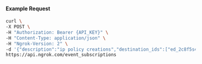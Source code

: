 <!-- Code generated for API Clients. DO NOT EDIT. -->

#### Example Request

```bash
curl \
-X POST \
-H "Authorization: Bearer {API_KEY}" \
-H "Content-Type: application/json" \
-H "Ngrok-Version: 2" \
-d '{"description":"ip policy creations","destination_ids":["ed_2c8f5s4vkoUYIb0nMkjRhAPT0Fj"],"metadata":"{\"environment\": \"staging\"}","sources":[{"type":"ip_policy_created.v0"}]}' \
https://api.ngrok.com/event_subscriptions
```
